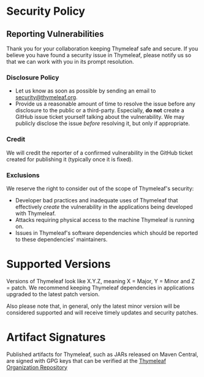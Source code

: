 # Security Policy

## Reporting Vulnerabilities

Thank you for your collaboration keeping Thymeleaf safe and secure. If you believe you have found a security
issue in Thymeleaf, please notify us so that we can work with you in its prompt resolution.

### Disclosure Policy

* Let us know as soon as possible by sending an email to [security@thymeleaf.org][security-email].
* Provide us a reasonable amount of time to resolve the issue before any disclosure to the public or a
  third-party. Especially, **do not** create a GitHub issue ticket yourself talking about the
  vulnerability. We may publicly disclose the issue _before_ resolving it, but only if appropriate.

### Credit

We will credit the reporter of a confirmed vulnerability in the GitHub ticket created for publishing it (typically
once it is fixed).

### Exclusions

We reserve the right to consider out of the scope of Thymeleaf's security:

* Developer bad practices and inadequate uses of Thymeleaf that effectively _create_ the vulnerability in
  the applications being developed with Thymeleaf.
* Attacks requiring physical access to the machine Thymeleaf is running on.
* Issues in Thymeleaf's software dependencies which should be reported to these dependencies' maintainers.


# Supported Versions

Versions of Thymeleaf look like X.Y.Z, meaning X = Major, Y = Minor and Z = patch. We recommend 
keeping Thymeleaf dependencies in applications upgraded to the latest patch version.

Also please note that, in general, only the latest minor version will be considered supported
and will receive timely updates and security patches.


# Artifact Signatures

Published artifacts for Thymeleaf, such as JARs released on Maven Central, are signed with GPG keys that
can be verified at the [Thymeleaf Organization Repository][gpg-keys]

[security-email]: mailto:security@thymeleaf.org
[gpg-keys]: https://github.com/thymeleaf/thymeleaf-org/blob/main/GPG-KEYS-thymeleaf.txt
